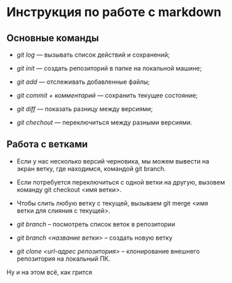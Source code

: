 # Инструкция по работе с markdown
## Основные команды
* *git log* — вызывать список действий и сохранений;

* *git init* — создать репозиторий в папке на локальной машине;
* *git add* — отслеживать добавленные файлы;

* *git commit + комментарий* — сохранить текущее состояние;

* *git diff* — показать разницу между версиями;

* *git chechout* — переключиться между разными версиями.
## Работа с ветками
* Если у нас несколько версий черновика, мы 
можем вывести на экран ветку, где находимся, 
командой git branch.

* Если потребуется переключиться с одной ветки 
на другую, вызовем команду git checkout <имя 
ветки>.

* Чтобы слить любую ветку с текущей, вызываем 
git merge <имя ветки для слияния с текущей>.
* *git branch* – посмотреть список веток в репозитории

* *git branch <название ветки>* – создать новую ветку

* *git clone <url-адрес репозитория>* – клонирование внешнего репозитория на  локальный ПК.

 Ну и на этом всё, как грится




